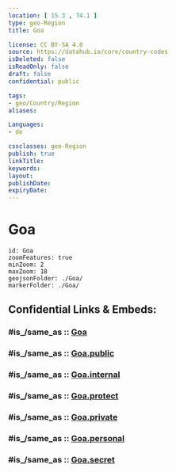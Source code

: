 ```yaml
---
location: [ 15.3 , 74.1 ] 
type: geo-Region
title: Goa

license: CC BY-SA 4.0
source: https://datahub.io/core/country-codes
isDeleted: false
isReadOnly: false
draft: false
confidential: public

tags:
- geo/Country/Region
aliases:

Languages:
- de

cssclasses: geo-Region
publish: true
linkTitle: 
keywords: 
layout: 
publishDate: 
expiryDate: 
---
```


# Goa

```leaflet
id: Goa
zoomFeatures: true 
minZoom: 2 
maxZoom: 18
geojsonFolder: ./Goa/
markerFolder: ./Goa/
```


## Confidential Links & Embeds: 

### #is_/same_as :: [Goa](/_Standards/Earth/Continent/Asia/Asia~South/India/States~India/Goa.md) 

### #is_/same_as :: [Goa.public](/_public/Earth/Continent/Asia/Asia~South/India/States~India/Goa.public.md) 

### #is_/same_as :: [Goa.internal](/_internal/Earth/Continent/Asia/Asia~South/India/States~India/Goa.internal.md) 

### #is_/same_as :: [Goa.protect](/_protect/Earth/Continent/Asia/Asia~South/India/States~India/Goa.protect.md) 

### #is_/same_as :: [Goa.private](/_private/Earth/Continent/Asia/Asia~South/India/States~India/Goa.private.md) 

### #is_/same_as :: [Goa.personal](/_personal/Earth/Continent/Asia/Asia~South/India/States~India/Goa.personal.md) 

### #is_/same_as :: [Goa.secret](/_secret/Earth/Continent/Asia/Asia~South/India/States~India/Goa.secret.md)

